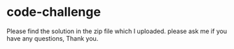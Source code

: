 # code-challenge

Please find the solution in the zip file which I uploaded.
please ask me if you have any questions, Thank you.
